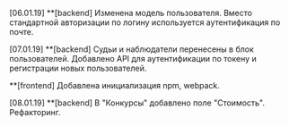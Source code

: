 [06.01.19] 
**[backend]
Изменена модель пользователя. Вместо стандартной авторизации по логину используется аутентификация по почте.

[07.01.19] 
**[backend]
Судьи и наблюдатели перенесены в блок пользователей.
Добавлено API для аутентификации по токену и регистрации новых пользователей.

**[frontend]
Добавлена инициализация npm, webpack.

[08.01.19]
**[backend]
В "Конкурсы" добавлено поле "Стоимость".
Рефакторинг.
